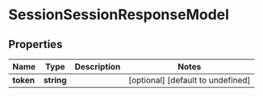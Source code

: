 # SessionSessionResponseModel

## Properties

Name | Type | Description | Notes
------------ | ------------- | ------------- | -------------
**token** | **string** |  | [optional] [default to undefined]


